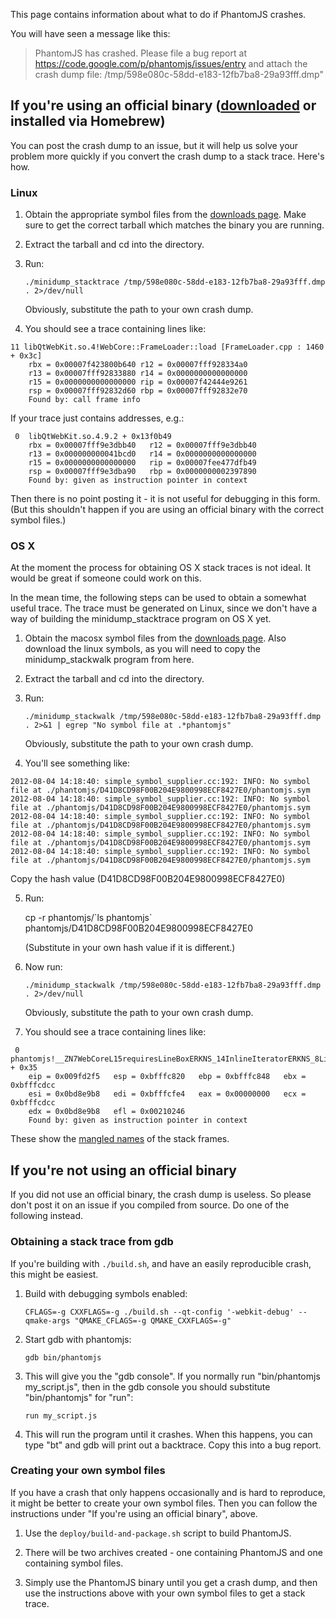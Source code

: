 This page contains information about what to do if PhantomJS crashes.

You will have seen a message like this:

> PhantomJS has crashed. Please file a bug report at https://code.google.com/p/phantomjs/issues/entry
> and attach the crash dump file: /tmp/598e080c-58dd-e183-12fb7ba8-29a93fff.dmp"

## If you're using an official binary ([downloaded](https://code.google.com/p/phantomjs/downloads/list) or installed via Homebrew)

You can post the crash dump to an issue, but it will help us solve your problem more quickly if you convert the crash dump to a stack trace. Here's how.

### Linux

1. Obtain the appropriate symbol files from the [downloads page](https://code.google.com/p/phantomjs/downloads/list). Make sure to get the correct tarball which matches the binary you are running.

2. Extract the tarball and cd into the directory.

3. Run:

    `./minidump_stacktrace /tmp/598e080c-58dd-e183-12fb7ba8-29a93fff.dmp . 2>/dev/null`

   Obviously, substitute the path to your own crash dump.

4. You should see a trace containing lines like:

```
11 libQtWebKit.so.4!WebCore::FrameLoader::load [FrameLoader.cpp : 1460 + 0x3c]
    rbx = 0x00007f423800b640 r12 = 0x00007fff928334a0
    r13 = 0x00007fff92833880 r14 = 0x0000000000000000
    r15 = 0x0000000000000000 rip = 0x00007f42444e9261
    rsp = 0x00007fff92832d60 rbp = 0x00007fff92832e70
    Found by: call frame info
```
If your trace just contains addresses, e.g.:

```
 0  libQtWebKit.so.4.9.2 + 0x13f0b49
    rbx = 0x00007fff9e3dbb40   r12 = 0x00007fff9e3dbb40
    r13 = 0x000000000041bcd0   r14 = 0x0000000000000000
    r15 = 0x0000000000000000   rip = 0x00007fee477dfb49
    rsp = 0x00007fff9e3dba90   rbp = 0x0000000002397890
    Found by: given as instruction pointer in context
```

Then there is no point posting it - it is not useful for debugging in this form. (But this shouldn't happen if you are using an official binary with the correct symbol files.)

### OS X

At the moment the process for obtaining OS X stack traces is not ideal. It would be great if someone could work on this.

In the mean time, the following steps can be used to obtain a somewhat useful trace. The trace must be generated on Linux, since we don't have a way of building the minidump_stacktrace program on OS X yet.

1. Obtain the macosx symbol files from the [downloads page](https://code.google.com/p/phantomjs/downloads/list). Also download the linux symbols, as you will need to copy the minidump_stackwalk program from here.

2. Extract the tarball and cd into the directory.

3. Run:

   `./minidump_stackwalk /tmp/598e080c-58dd-e183-12fb7ba8-29a93fff.dmp . 2>&1 | egrep "No symbol file at .*phantomjs"`

   Obviously, substitute the path to your own crash dump.

4. You'll see something like:

```
2012-08-04 14:18:40: simple_symbol_supplier.cc:192: INFO: No symbol file at ./phantomjs/D41D8CD98F00B204E9800998ECF8427E0/phantomjs.sym
2012-08-04 14:18:40: simple_symbol_supplier.cc:192: INFO: No symbol file at ./phantomjs/D41D8CD98F00B204E9800998ECF8427E0/phantomjs.sym
2012-08-04 14:18:40: simple_symbol_supplier.cc:192: INFO: No symbol file at ./phantomjs/D41D8CD98F00B204E9800998ECF8427E0/phantomjs.sym
2012-08-04 14:18:40: simple_symbol_supplier.cc:192: INFO: No symbol file at ./phantomjs/D41D8CD98F00B204E9800998ECF8427E0/phantomjs.sym
2012-08-04 14:18:40: simple_symbol_supplier.cc:192: INFO: No symbol file at ./phantomjs/D41D8CD98F00B204E9800998ECF8427E0/phantomjs.sym
```

   Copy the hash value (D41D8CD98F00B204E9800998ECF8427E0)

5. Run:

   cp -r phantomjs/\`ls phantomjs\` phantomjs/D41D8CD98F00B204E9800998ECF8427E0

   (Substitute in your own hash value if it is different.)

6. Now run:

   `./minidump_stackwalk /tmp/598e080c-58dd-e183-12fb7ba8-29a93fff.dmp . 2>/dev/null`

   Obviously, substitute the path to your own crash dump.

7. You should see a trace containing lines like:

```
 0  phantomjs!__ZN7WebCoreL15requiresLineBoxERKNS_14InlineIteratorERKNS_8LineInfoE + 0x35
    eip = 0x009fd2f5   esp = 0xbfffc820   ebp = 0xbfffc848   ebx = 0xbfffcdcc
    esi = 0x0bd8e9b8   edi = 0xbfffcfe4   eax = 0x00000000   ecx = 0xbfffcdcc
    edx = 0x0bd8e9b8   efl = 0x00210246
    Found by: given as instruction pointer in context
```

These show the [mangled names](https://en.wikipedia.org/wiki/Name_mangling) of the stack frames.

## If you're not using an official binary

If you did not use an official binary, the crash dump is useless. So please don't post it on an issue if you compiled from source. Do one of the following instead.

### Obtaining a stack trace from gdb

If you're building with `./build.sh`, and have an easily reproducible crash, this might be easiest.

1. Build with debugging symbols enabled:

   `CFLAGS=-g CXXFLAGS=-g ./build.sh --qt-config '-webkit-debug' --qmake-args "QMAKE_CFLAGS=-g QMAKE_CXXFLAGS=-g"`

2. Start gdb with phantomjs:

   `gdb bin/phantomjs`

3. This will give you the "gdb console". If you normally run "bin/phantomjs my_script.js", then in the gdb console you should substitute "bin/phantomjs" for "run":

   `run my_script.js`

4. This will run the program until it crashes. When this happens, you can type "bt" and gdb will print out a backtrace. Copy this into a bug report.

### Creating your own symbol files

If you have a crash that only happens occasionally and is hard to reproduce, it might be better to create your own symbol files. Then you can follow the instructions under "If you're using an official binary", above.

1. Use the `deploy/build-and-package.sh` script to build PhantomJS.

2. There will be two archives created - one containing PhantomJS and one containing symbol files.

3. Simply use the PhantomJS binary until you get a crash dump, and then use the instructions above with your own symbol files to get a stack trace.